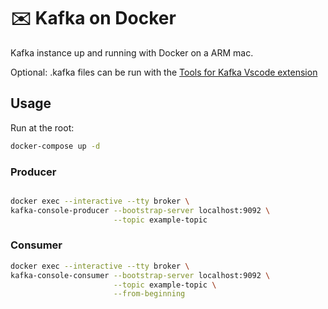 # ✉️ Kafka on Docker

Kafka instance up and running with Docker on a ARM mac.

Optional: .kafka files can be run with the [Tools for Kafka Vscode extension](https://marketplace.visualstudio.com/items?itemName=jeppeandersen.vscode-kafka)

## Usage

Run at the root:

```sh
docker-compose up -d
```

### Producer

```sh

docker exec --interactive --tty broker \
kafka-console-producer --bootstrap-server localhost:9092 \
                       --topic example-topic
```

### Consumer

```sh
docker exec --interactive --tty broker \
kafka-console-consumer --bootstrap-server localhost:9092 \
                       --topic example-topic \
                       --from-beginning
```
